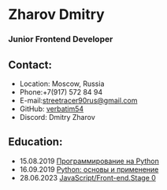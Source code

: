 # Zharov Dmitry
### Junior Frontend Developer
## Contact:
- Location: Moscow, Russia
- Phone:+7(917) 572 84 94
- E-mail:<streetracer90rus@gmail.com>
- GitHub: [verbatim54](https://github.com/Verbatim54?tab=repositories)
- Discord: Dmitry Zharov
## Education:
- 15.08.2019 [Программирование на Python](https://stepik.org/course/67/promo)
- 16.09.2019 [Python: основы и применение](https://stepik.org/course/512/promo)
- 28.06.2023 [JavaScript/Front-end.Stage 0](https://rs.school/js-stage0/)

